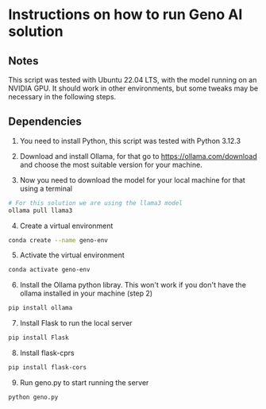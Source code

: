 # Instructions on how to run Geno AI solution

## Notes

This script was tested with Ubuntu 22.04 LTS, with the model running on an NVIDIA GPU. It should work in other environments, but some tweaks may be necessary in the following steps.


## Dependencies

1. You need to install Python, this script was tested with Python 3.12.3

2. Download and install Ollama, for that go to https://ollama.com/download and choose the most suitable version for your machine.

3. Now you need to download the model for your local machine for that using a terminal

```sh
# For this solution we are using the llama3 model 
ollama pull llama3
```
4. Create a virtual environment 

```sh
conda create --name geno-env
```

5. Activate the virtual environment 

```sh
conda activate geno-env
```

6. Install the Ollama python libray. This won't work if you don't have the ollama installed in your machine (step 2)

```sh
pip install ollama
```

7. Install Flask to run the local server

```sh
pip install Flask
```

8. Install flask-cprs

```sh
pip install flask-cors
```

9. Run geno.py to start running the server

```sh
python geno.py
```